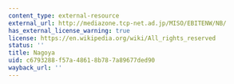 ```yaml
---
content_type: external-resource
external_url: http://mediazone.tcp-net.ad.jp/MISO/EBITENW/NB/
has_external_license_warning: true
license: https://en.wikipedia.org/wiki/All_rights_reserved
status: ''
title: Nagoya
uid: c6793288-f57a-4861-8b78-7a89677ded90
wayback_url: ''
---
```

